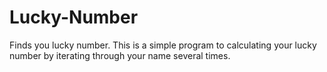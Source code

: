 # Lucky-Number
Finds you lucky number.
This is a simple program to calculating your lucky number by iterating through your name several times.
